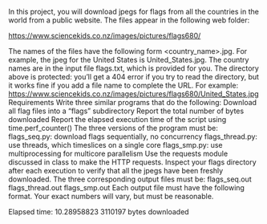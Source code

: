 In this project, you will download jpegs for flags from all the countries in the world from a public website. The files appear in the following web folder:

https://www.sciencekids.co.nz/images/pictures/flags680/

The names of the files have the following form <country_name>.jpg. For example, the jpeg for the United States is United_States.jpg. The country names are in the input file flags.txt, which is provided for you.
The directory above is protected: you’ll get a 404 error if you try to read the
directory, but it works fine if you add a file name to complete the URL. For example:
https://www.sciencekids.co.nz/images/pictures/flags680/United_States.jpg
Requirements
Write three similar programs that do the following:
Download all flag files into a “flags” subdirectory
Report the total number of bytes downloaded
Report the elapsed execution time of the script using time.perf_counter()
The three versions of the program must be:
flags_seq.py: download flags sequentially, no concurrency
flags_thread.py: use threads, which timeslices on a single core
flags_smp.py: use multiprocessing for multicore parallelism
Use the requests module discussed in class to make the HTTP requests.
Inspect your flags directory after each execution to verify that all the jpegs have been freshly downloaded.
The three corresponding output files must be:
flags_seq.out
flags_thread.out
flags_smp.out
Each output file must have the following format. Your exact numbers will vary, but must be reasonable.

Elapsed time: 10.28958823 
3110197 bytes downloaded